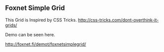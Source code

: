 <h2>Foxnet Simple Grid</h2>

This Grid is Inspired by CSS Tricks. http://css-tricks.com/dont-overthink-it-grids/

Demo can be seen here.

http://foxnet.fi/demot/foxnetsimplegrid/